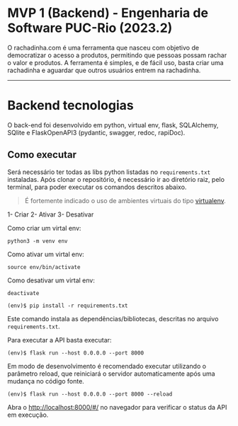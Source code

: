 # MVP 1 (Backend) - Engenharia de Software PUC-Rio (2023.2)

O rachadinha.com é uma ferramenta que nasceu com objetivo de democratizar o acesso a produtos, permitindo que pessoas possam rachar o valor e produtos. A ferramenta é simples, e de fácil uso, basta criar uma rachadinha e aguardar que outros usuários entrem na rachadinha.

---


# Backend tecnologias

O back-end foi desenvolvido em python, virtual env, flask, SQLAlchemy, SQlite e FlaskOpenAPI3 (pydantic, swagger, redoc, rapiDoc).



## Como executar 


Será necessário ter todas as libs python listadas no `requirements.txt` instaladas.
Após clonar o repositório, é necessário ir ao diretório raiz, pelo terminal, para poder executar os comandos descritos abaixo.

> É fortemente indicado o uso de ambientes virtuais do tipo [virtualenv](https://virtualenv.pypa.io/en/latest/installation.html).

1- Criar
2- Ativar
3- Desativar

Como criar um virtal env:
```
python3 -m venv env 
```

Como ativar um virtal env:
```
source env/bin/activate 
```

Como desativar um virtal env:
```
deactivate 
```

```
(env)$ pip install -r requirements.txt
```

Este comando instala as dependências/bibliotecas, descritas no arquivo `requirements.txt`.

Para executar a API  basta executar:

```
(env)$ flask run --host 0.0.0.0 --port 8000
```

Em modo de desenvolvimento é recomendado executar utilizando o parâmetro reload, que reiniciará o servidor
automaticamente após uma mudança no código fonte. 

```
(env)$ flask run --host 0.0.0.0 --port 8000 --reload
```

Abra o [http://localhost:8000/#/](http://localhost:8000/#/) no navegador para verificar o status da API em execução.
